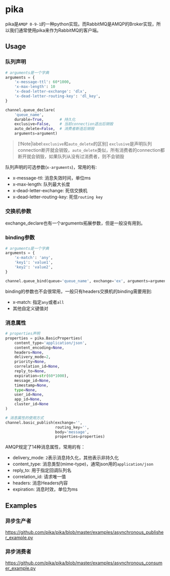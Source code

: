 # pika
pika是`AMQP 0-9-1`的一种python实现。而RabbitMQ是AMQP的Broker实现，所以我们通常使用pika来作为RabbitMQ的客户端。


## Usage

### 队列声明
```python
# arguments是一个字典
arguments = {
	'x-message-ttl': 60*1000,
	'x-max-length': 10
	'x-dead-letter-exchange': 'dlx',
	'x-dead-letter-routing-key': 'dl_key',
}

channel.queue_declare(
	'queue_name', 
	durable=True,		# 持久化
	exclusive=False,	# 当前connection退出后销毁
	auto_delete=False,	# 消费者断连后销毁
	arguments=argument)	

```
> [!Note|label:`exclusive`和`auto_delete`的区别]
> `exclusive`是声明队列connection断开就会销毁，`auto_delete`类似，所有消费者的connection都断开就会销毁，如果队列从没有过消费者，则不会销毁

队列声明的可选参数(`x-arguments`)，常用的有:
* x-message-ttl: 消息失效时间，单位ms
* x-max-length: 队列最大长度
* x-dead-letter-exchange: 死信交换机
* x-dead-letter-routing-key: 死信`routing key`


### 交换机参数
exchange_declare也有一个arguments拓展参数，但是一般没有用到。


### binding参数
```python
# arguments是一个字典
arguments = {
	'x-match': 'any',
	'key1': 'value1',
	'key2': 'value2',
}

channel.queue_bind(queue='queue_name', exchange='ex', arguments=arguments)
```
binding的参数也不会很常用，一般只有headers交换机的binding需要用到:
* x-match: 指定`any`或者`all`
* 其他自定义键值对


### 消息属性
```python
# properties声明
properties = pika.BasicProperties(
	content_type='application/json',
	content_encoding=None, 
	headers=None, 
	delivery_mode=2,		 
	priority=None, 
	correlation_id=None, 
	reply_to=None, 
	expiration=str(60*1000), 
	message_id=None, 
	timestamp=None, 
	type=None, 
	user_id=None, 
	app_id=None, 
	cluster_id=None
)

# 消息属性的使用方式
channel.basic_publish(exchange='',
                      routing_key='',
                      body='message',
                      properties=properties)

```

AMQP规定了14种消息属性，常用的有：
* delivery_mode: `2`表示消息持久化，其他表示非持久化
* content_type: 消息类型(mime-type)，通常json用的`application/json`
* reply_to: 用于指定回调队列名
* correlation_id: 请求唯一值
* headers: 消息Headers内容
* expiration: 消息时效，单位为ms


## Examples

### 异步生产者
https://github.com/pika/pika/blob/master/examples/asynchronous_publisher_example.py

### 异步消费者
https://github.com/pika/pika/blob/master/examples/asynchronous_consumer_example.py


